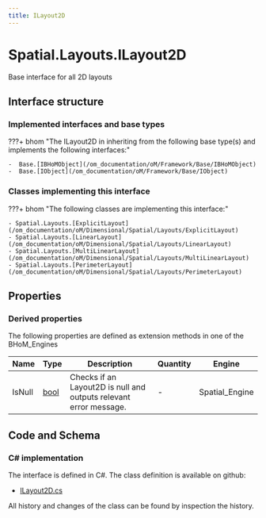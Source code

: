 ```yaml
---
title: ILayout2D
---
```


# Spatial.Layouts.ILayout2D

Base interface for all 2D layouts

## Interface structure

### Implemented interfaces and base types

???+ bhom "The ILayout2D in inheriting from the following base type(s) and implements the following interfaces:"

    -  Base.[IBHoMObject](/om_documentation/oM/Framework/Base/IBHoMObject)
    -  Base.[IObject](/om_documentation/oM/Framework/Base/IObject)


### Classes implementing this interface

???+ bhom "The following classes are implementing this interface:"

    - Spatial.Layouts.[ExplicitLayout](/om_documentation/oM/Dimensional/Spatial/Layouts/ExplicitLayout)
    - Spatial.Layouts.[LinearLayout](/om_documentation/oM/Dimensional/Spatial/Layouts/LinearLayout)
    - Spatial.Layouts.[MultiLinearLayout](/om_documentation/oM/Dimensional/Spatial/Layouts/MultiLinearLayout)
    - Spatial.Layouts.[PerimeterLayout](/om_documentation/oM/Dimensional/Spatial/Layouts/PerimeterLayout)


## Properties

### Derived properties

The following properties are defined as extension methods in one of the BHoM_Engines

| Name             | Type             | Description      | Quantity         | Engine           |
|------------------|------------------|------------------|------------------|------------------|
| IsNull | [bool](https://learn.microsoft.com/en-us/dotnet/api/System.Boolean?view=netstandard-2.0) | Checks if an Layout2D is null and outputs relevant error message. | - | Spatial_Engine |


## Code and Schema

### C# implementation

The interface is defined in C#. The class definition is available on github:

- [ILayout2D.cs](https://github.com/BHoM/BHoM/blob/develop/Spatial_oM/Layouts\ILayout2D.cs)

All history and changes of the class can be found by inspection the history.
